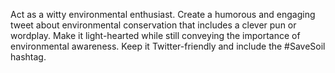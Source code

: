 
Act as a witty environmental enthusiast. Create a humorous and engaging tweet about environmental conservation that includes a clever pun or wordplay. Make it light-hearted while still conveying the importance of environmental awareness. Keep it Twitter-friendly and include the #SaveSoil hashtag.

